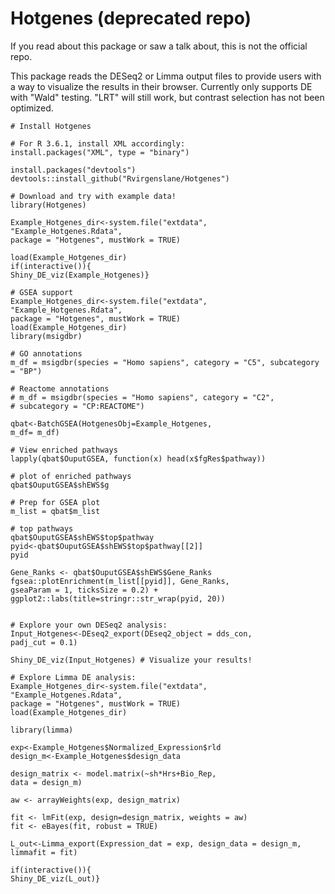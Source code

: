 # Hotgenes (deprecated repo)

If you read about this package or saw a talk about, this is not the official repo. 


This package reads the DESeq2 or Limma output files to provide 
users with a way to visualize the results in their 
browser. Currently only supports DE with "Wald" testing. 
"LRT" will still work, but contrast selection has not been optimized. 

```
# Install Hotgenes

# For R 3.6.1, install XML accordingly:
install.packages("XML", type = "binary")

install.packages("devtools")
devtools::install_github("Rvirgenslane/Hotgenes")

# Download and try with example data!
library(Hotgenes)

Example_Hotgenes_dir<-system.file("extdata",
"Example_Hotgenes.Rdata",
package = "Hotgenes", mustWork = TRUE)

load(Example_Hotgenes_dir)
if(interactive()){
Shiny_DE_viz(Example_Hotgenes)}

# GSEA support
Example_Hotgenes_dir<-system.file("extdata",
"Example_Hotgenes.Rdata",
package = "Hotgenes", mustWork = TRUE)
load(Example_Hotgenes_dir)
library(msigdbr)

# GO annotations
m_df = msigdbr(species = "Homo sapiens", category = "C5", subcategory = "BP")

# Reactome annotations
# m_df = msigdbr(species = "Homo sapiens", category = "C2", 
# subcategory = "CP:REACTOME")  

qbat<-BatchGSEA(HotgenesObj=Example_Hotgenes,
m_df= m_df)

# View enriched pathways
lapply(qbat$OuputGSEA, function(x) head(x$fgRes$pathway))

# plot of enriched pathways
qbat$OuputGSEA$shEWS$g

# Prep for GSEA plot
m_list = qbat$m_list

# top pathways
qbat$OuputGSEA$shEWS$top$pathway
pyid<-qbat$OuputGSEA$shEWS$top$pathway[[2]]
pyid

Gene_Ranks <- qbat$OuputGSEA$shEWS$Gene_Ranks
fgsea::plotEnrichment(m_list[[pyid]], Gene_Ranks,
gseaParam = 1, ticksSize = 0.2) +
ggplot2::labs(title=stringr::str_wrap(pyid, 20))


# Explore your own DESeq2 analysis:
Input_Hotgenes<-DEseq2_export(DEseq2_object = dds_con,
padj_cut = 0.1)

Shiny_DE_viz(Input_Hotgenes) # Visualize your results!

# Explore Limma DE analysis:
Example_Hotgenes_dir<-system.file("extdata",
"Example_Hotgenes.Rdata",
package = "Hotgenes", mustWork = TRUE)
load(Example_Hotgenes_dir)

library(limma)

exp<-Example_Hotgenes$Normalized_Expression$rld
design_m<-Example_Hotgenes$design_data

design_matrix <- model.matrix(~sh*Hrs+Bio_Rep,   
data = design_m)

aw <- arrayWeights(exp, design_matrix)

fit <- lmFit(exp, design=design_matrix, weights = aw)
fit <- eBayes(fit, robust = TRUE) 

L_out<-Limma_export(Expression_dat = exp, design_data = design_m, 
limmafit = fit)

if(interactive()){
Shiny_DE_viz(L_out)}
```